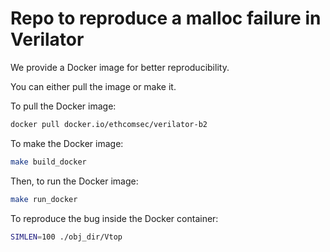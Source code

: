 # Repo to reproduce a malloc failure in Verilator

We provide a Docker image for better reproducibility.

You can either pull the image or make it.

To pull the Docker image:
```bash
docker pull docker.io/ethcomsec/verilator-b2
```

To make the Docker image:
```bash
make build_docker
```

Then, to run the Docker image:
```bash
make run_docker
```

To reproduce the bug inside the Docker container:
```bash
SIMLEN=100 ./obj_dir/Vtop
```
